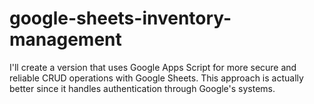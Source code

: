# google-sheets-inventory-management
I'll create a version that uses Google Apps Script for more secure and reliable CRUD operations with Google Sheets. This approach is actually better since it handles authentication through Google's systems.
